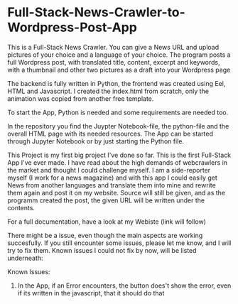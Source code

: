 # Full-Stack-News-Crawler-to-Wordpress-Post-App
This is a Full-Stack News Crawler. You can give a News URL and upload pictures of your choice and a language of your choice. The program posts a full Wordpress post, with translated title, content, excerpt and keywords, with a thumbnail and other two pictures as a draft into your Wordpress page

The backend is fully written in Python, the frontend was created using Eel, HTML and Javascript. I created the index.html from scratch, only the animation was copied from another free template.

To start the App, Python is needed and some requirements are needed too.

In the repository you find the Juypter Notebook-file, the python-file and the overall HTML page with its needed resources. The App can be started through Jupyter Notebook or by just starting the Python file.

This Project is my first big project I've done so far. This is the first Full-Stack App I've ever made. I have read about the high demands of webcrawlers in the market and thought I could challenge myself. I am a side-reporter myself (I work for a news magazine) and with this app I could easily get News from another languages and translate them into mine and rewrite them again and post it on my website. Source will still be given, and as the programm created the post, the given URL will be written under the contents.

For a full documentation, have a look at my Webiste (link will follow)

There might be a issue, even though the main aspects are working succesfully. If you still encounter some issues, please let me know, and I will try to fix them. Known issues I could not fix by now, will be listed underneath:

Known Issues:
1. In the App, if an Error encounters, the button does't show the error, even if its written in the javascript, that it should do that
